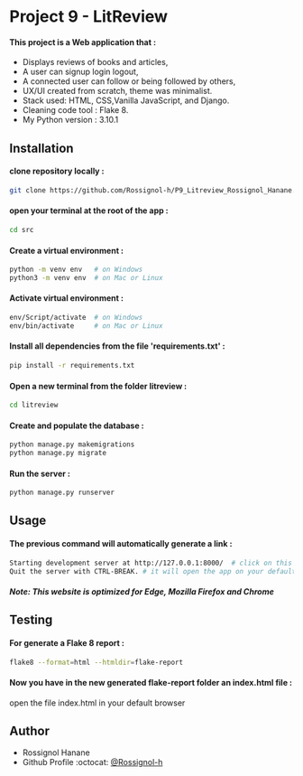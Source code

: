 
# Project 9 - LitReview

 #### This project is a Web application that :
- Displays reviews of books and articles,
- A user can signup login logout,
- A connected user can follow or being followed by others,
- UX/UI created from scratch, theme was minimalist.
- Stack used: HTML, CSS,Vanilla JavaScript, and Django.
- Cleaning code tool : Flake 8.
- My Python version : 3.10.1


## Installation

#### clone repository locally :

```bash
git clone https://github.com/Rossignol-h/P9_Litreview_Rossignol_Hanane.git
```

#### open your terminal at the root of the app  :

```bash
cd src
```

#### Create a virtual environment :

```bash
python -m venv env   # on Windows
python3 -m venv env  # on Mac or Linux
```

#### Activate virtual environment :
```bash
env/Script/activate  # on Windows
env/bin/activate     # on Mac or Linux
```

#### Install all dependencies from the file 'requirements.txt' :
```bash
pip install -r requirements.txt
```

#### Open a new terminal from the folder litreview :
```bash
cd litreview
```

#### Create and populate the database :
```bash
python manage.py makemigrations
python manage.py migrate
```

#### Run the server :
```bash
python manage.py runserver
```

## Usage 

#### The previous command will automatically generate a link :
```bash
Starting development server at http://127.0.0.1:8000/  # click on this link
Quit the server with CTRL-BREAK. # it will open the app on your default browser
```

#### *Note: This website is optimized for Edge, Mozilla Firefox and Chrome*

## Testing 

#### For generate a Flake 8 report :
```bash
flake8 --format=html --htmldir=flake-report
```

#### Now you have in the new generated flake-report folder an index.html file :

open the file index.html in your default browser

## Author

- Rossignol Hanane 
- Github Profile :octocat: [@Rossignol-h](https://github.com/Rossignol-h)